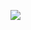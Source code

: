 <a href="https://gentleken.tistory.com/" target="_blank"><img src="https://img.shields.io/badge/Tistory-F781F3?style= for-the-badge&logo=storyblok&logoColor=BF00FF"/></a>

<!--
**Worldofgentleken/Worldofgentleken** is a ✨ _special_ ✨ repository because its `README.md` (this file) appears on your GitHub profile.

Here are some ideas to get you started:

- 🔭 I’m currently working on ...
- 🌱 I’m currently learning ...
- 👯 I’m looking to collaborate on ...
- 🤔 I’m looking for help with ...
- 💬 Ask me about ...
- 📫 How to reach me: ...
- 😄 Pronouns: ...
- ⚡ Fun fact: ...
-->
